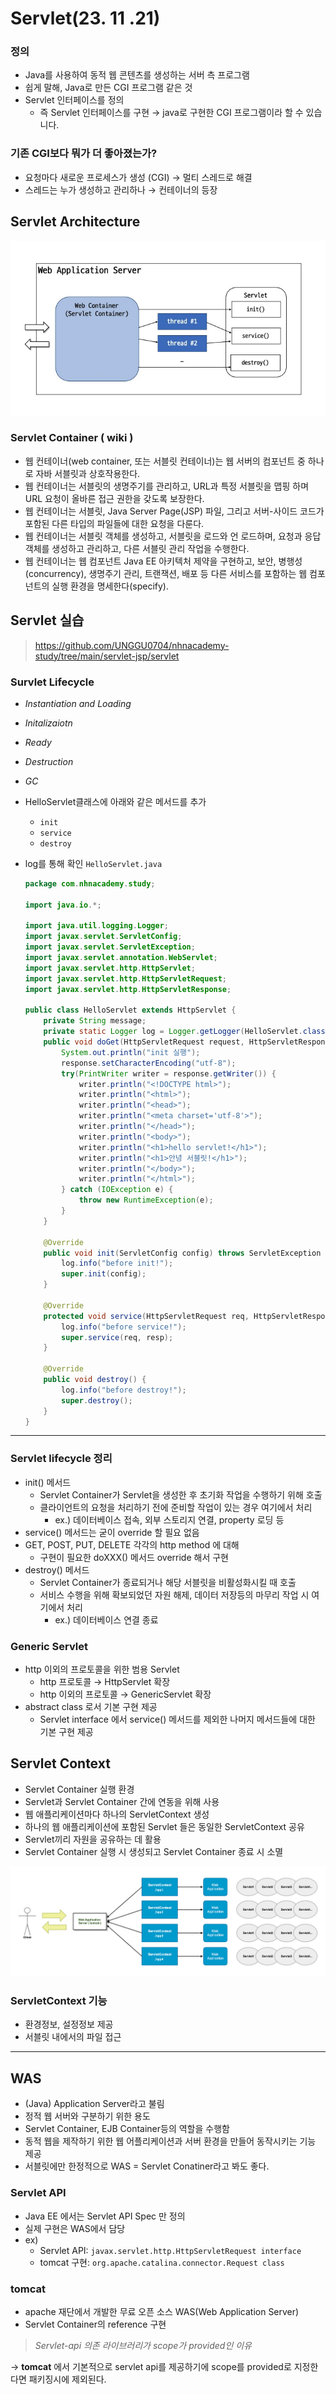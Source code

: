 # Servlet(23. 11 .21)

### 정의

- Java를 사용하여 동적 웹 콘텐츠를 생성하는 서버 측 프로그램
- 쉽게 말해, Java로 만든 CGI 프로그램 같은 것
- Servlet 인터페이스를 정의
    - 즉 Servlet 인터페이스를 구현 → java로 구현한 CGI 프로그램이라 할 수 있습니다.

### 기존 CGI보다 뭐가 더 좋아졌는가?

- 요청마다 새로운 프로세스가 생성 (CGI) → 멀티 스레드로 해결
- 스레드는 누가 생성하고 관리하나 → 컨테이너의 등장

## Servlet Architecture

![Untitled](servlet_img/Untitled.png)

### Servlet Container ( wiki )

- 웹 컨테이너(web container, 또는 서블릿 컨테이너)는 웹 서버의 컴포넌트 중 하나로 자바 서블릿과 상호작용한다.
- 웹 컨테이너는 서블릿의 생명주기를 관리하고, URL과 특정 서블릿을 맵핑 하며 URL 요청이 올바른 접근 권한을 갖도록 보장한다.
- 웹 컨테이너는 서블릿, Java Server Page(JSP) 파일, 그리고 서버-사이드 코드가 포함된 다른 타입의 파일들에 대한 요청을 다룬다.
- 웹 컨테이너는 서블릿 객체를 생성하고, 서블릿을 로드와 언 로드하며, 요청과 응답 객체를 생성하고 관리하고, 다른 서블릿 관리 작업을 수행한다.
- 웹 컨테이너는 웹 컴포넌트 Java EE 아키텍처 제약을 구현하고, 보안, 병행성(concurrency), 생명주기 관리, 트랜잭션, 배포 등 다른 서비스를 포함하는 웹 컴포넌트의 실행 환경을 명세한다(specify).

## Servlet 실습

> https://github.com/UNGGU0704/nhnacademy-study/tree/main/servlet-jsp/servlet

### Survlet Lifecycle

- *Instantiation and Loading*
- *Initalizaiotn*
- *Ready*
- *Destruction*
- *GC*

- HelloServlet클래스에 아래와 같은 메서드를 추가
    - `init`
    - `service`
    - `destroy`
- log를 통해 확인 `HelloServlet.java`
    
    ```java
    package com.nhnacademy.study;
    
    import java.io.*;
    
    import java.util.logging.Logger;
    import javax.servlet.ServletConfig;
    import javax.servlet.ServletException;
    import javax.servlet.annotation.WebServlet;
    import javax.servlet.http.HttpServlet;
    import javax.servlet.http.HttpServletRequest;
    import javax.servlet.http.HttpServletResponse;
    
    public class HelloServlet extends HttpServlet {
        private String message;
        private static Logger log = Logger.getLogger(HelloServlet.class.getName());
        public void doGet(HttpServletRequest request, HttpServletResponse response) throws IOException {
            System.out.println("init 실행");
            response.setCharacterEncoding("utf-8");
            try(PrintWriter writer = response.getWriter()) {
                writer.println("<!DOCTYPE html>");
                writer.println("<html>");
                writer.println("<head>");
                writer.println("<meta charset='utf-8'>");
                writer.println("</head>");
                writer.println("<body>");
                writer.println("<h1>hello servlet!</h1>");
                writer.println("<h1>안녕 서블릿!</h1>");
                writer.println("</body>");
                writer.println("</html>");
            } catch (IOException e) {
                throw new RuntimeException(e);
            }
        }
    
        @Override
        public void init(ServletConfig config) throws ServletException {
            log.info("before init!");
            super.init(config);
        }
    
        @Override
        protected void service(HttpServletRequest req, HttpServletResponse resp) throws ServletException, IOException {
            log.info("before service!");
            super.service(req, resp);
        }
    
        @Override
        public void destroy() {
            log.info("before destroy!");
            super.destroy();
        }
    }
    ```

---

### Servlet lifecycle 정리

- init() 메서드
    - Servlet Container가 Servlet을 생성한 후 초기화 작업을 수행하기 위해 호출
    - 클라이언트의 요청을 처리하기 전에 준비할 작업이 있는 경우 여기에서 처리
        - ex.) 데이터베이스 접속, 외부 스토리지 연결, property 로딩 등
- service() 메서드는 굳이 override 할 필요 없음
- GET, POST, PUT, DELETE 각각의 http method 에 대해
    - 구현이 필요한 doXXX() 메서드 override 해서 구현
- destroy() 메서드
    - Servlet Container가 종료되거나 해당 서블릿을 비활성화시킬 때 호출
    - 서비스 수행을 위해 확보되었던 자원 해제, 데이터 저장등의 마무리 작업 시 여기에서 처리
        - ex.) 데이터베이스 연결 종료

### Generic Servlet

- http 이외의 프로토콜을 위한 범용 Servlet
    - http 프로토콜 → HttpServlet 확장
    - http 이외의 프로토콜 → GenericServlet 확장
- abstract class 로서 기본 구현 제공
    - Servlet interface 에서 service() 메서드를 제외한 나머지 메서드들에 대한 기본 구현 제공
 
## Servlet Context

- Servlet Container 실행 환경
- Servlet과 Servlet Container 간에 연동을 위해 사용
- 웹 애플리케이션마다 하나의 ServletContext 생성
- 하나의 웹 애플리케이션에 포함된 Servlet 들은 동일한 ServletContext 공유
- Servlet끼리 자원을 공유하는 데 활용
- Servlet Container 실행 시 생성되고 Servlet Container 종료 시 소멸

![image111.png](https://github.com/nhnacademy-bootcamp/java-servlet-jsp/raw/main/day01/08.Servlet%20Context/images/image-1.png)


### ServletContext 기능

- 환경정보, 설정정보 제공
- 서블릿 내에서의 파일 접근

---

## WAS

- (Java) Application Server라고 불림
- 정적 웹 서버와 구분하기 위한 용도
- Servlet Container, EJB Container등의 역할을 수행함
- 동적 웹을 제작하기 위한 웹 어플리케이션과 서버 환경을 만들어 동작시키는 기능 제공
- 서블릿에만 한정적으로 WAS = Servlet Conatiner라고 봐도 좋다.

### Servlet API

- Java EE 에서는 Servlet API Spec 만 정의
- 실제 구현은 WAS에서 담당
- ex)
    - Servlet API: `javax.servlet.http.HttpServletRequest interface`
    - tomcat 구현: `org.apache.catalina.connector.Request class`

### tomcat

- apache 재단에서 개발한 무료 오픈 소스 WAS(Web Application Server)
- Servlet Container의 reference 구현

> *Servlet-api 의존 라이브러리가 scope가 provided인 이유*
> 

→ **tomcat** 에서 기본적으로 servlet api를 제공하기에 scope를 provided로 지정한다면 패키징시에 제외된다.
